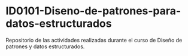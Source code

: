 # ID0101-Diseno-de-patrones-para-datos-estructurados
Repositorio de las actividades realizadas durante el curso de Diseño de patrones y datos estructurados.
